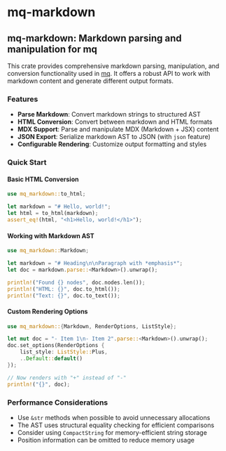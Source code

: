 # mq-markdown

## mq-markdown: Markdown parsing and manipulation for mq

This crate provides comprehensive markdown parsing, manipulation, and conversion
functionality used in [mq](https://github.com/harehare/mq). It offers a robust
API to work with markdown content and generate different output formats.

### Features

- **Parse Markdown**: Convert markdown strings to structured AST
- **HTML Conversion**: Convert between markdown and HTML formats
- **MDX Support**: Parse and manipulate MDX (Markdown + JSX) content
- **JSON Export**: Serialize markdown AST to JSON (with `json` feature)
- **Configurable Rendering**: Customize output formatting and styles

### Quick Start

#### Basic HTML Conversion

```rust
use mq_markdown::to_html;

let markdown = "# Hello, world!";
let html = to_html(markdown);
assert_eq!(html, "<h1>Hello, world!</h1>");
```

#### Working with Markdown AST

```rust
use mq_markdown::Markdown;

let markdown = "# Heading\n\nParagraph with *emphasis*";
let doc = markdown.parse::<Markdown>().unwrap();

println!("Found {} nodes", doc.nodes.len());
println!("HTML: {}", doc.to_html());
println!("Text: {}", doc.to_text());
```

#### Custom Rendering Options

```rust
use mq_markdown::{Markdown, RenderOptions, ListStyle};

let mut doc = "- Item 1\n- Item 2".parse::<Markdown>().unwrap();
doc.set_options(RenderOptions {
    list_style: ListStyle::Plus,
    ..Default::default()
});

// Now renders with "+" instead of "-"
println!("{}", doc);
```

### Performance Considerations

- Use `&str` methods when possible to avoid unnecessary allocations
- The AST uses structural equality checking for efficient comparisons
- Consider using `CompactString` for memory-efficient string storage
- Position information can be omitted to reduce memory usage

